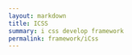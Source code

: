 ```yaml
---
layout: markdown
title: ICSS
summary: i css develop framework
permalink: framework/iCss
---
```


<script>
window.location.href='http://bqxu.github.io/icss';
</script>
